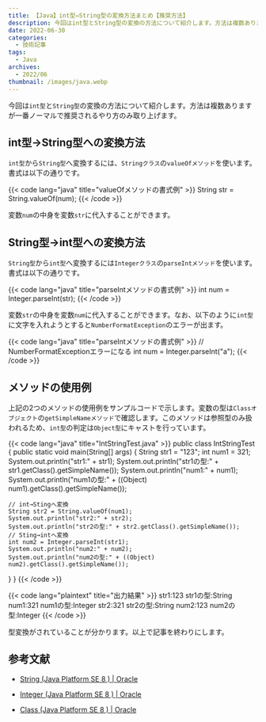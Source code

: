 ```yaml
---
title: 【Java】int型⇔String型の変換方法まとめ【推奨方法】
description: 今回はint型とString型の変換の方法について紹介します。方法は複数ありますが一番ノーマルで推奨されるやり方のみ取り上げます。
date: 2022-06-30
categories: 
  - 技術記事
tags: 
  - Java
archives: 
  - 2022/06
thumbnail: /images/java.webp
---
```


今回は`int型`と`String型`の変換の方法について紹介します。方法は複数ありますが一番ノーマルで推奨されるやり方のみ取り上げます。

<!--more-->

## int型→String型への変換方法

`int型`から`String型`へ変換するには、`Stringクラス`の`valueOfメソッド`を使います。書式は以下の通りです。

{{< code lang="java" title="valueOfメソッドの書式例" >}}
String str = String.valueOf(num);
{{< /code >}}

変数`num`の中身を変数`str`に代入することができます。

## String型→int型への変換方法

`String型`から`int型`へ変換するには`Integerクラス`の`parseIntメソッド`を使います。書式は以下の通りです。

{{< code lang="java" title="parseIntメソッドの書式例" >}}
int num = Integer.parseInt(str);
{{< /code >}}

変数`str`の中身を変数`num`に代入することができます。なお、以下のように`int型`に文字を入れようとすると`NumberFormatException`のエラーが出ます。

{{< code lang="java" title="parseIntメソッドの書式例" >}}
// NumberFormatExceptionエラーになる
int num = Integer.parseInt("a");
{{< /code >}}

## メソッドの使用例

上記の2つのメソッドの使用例をサンプルコードで示します。変数の型は`Classオブジェクト`の`getSimpleNameメソッド`で確認します。このメソッドは参照型のみ扱われるため、`int型`の判定は`Object型`にキャストを行っています。

{{< code lang="java" title="IntStringTest.java" >}}
public class IntStringTest {
  public static void main(String[] args) {
    String str1 = "123";
    int num1 = 321;
    System.out.println("str1:" + str1);
    System.out.println("str1の型:" + str1.getClass().getSimpleName());
    System.out.println("num1:" + num1);
    System.out.println("num1の型:" + ((Object) num1).getClass().getSimpleName());

    // int→Stingへ変換
    String str2 = String.valueOf(num1);
    System.out.println("str2:" + str2);
    System.out.println("str2の型:" + str2.getClass().getSimpleName());
    // Sting→intへ変換
    int num2 = Integer.parseInt(str1);
    System.out.println("num2:" + num2);
    System.out.println("num2の型:" + ((Object) num2).getClass().getSimpleName());
  }
}
{{< /code >}}

{{< code lang="plaintext" title="出力結果" >}}
str1:123
str1の型:String
num1:321
num1の型:Integer
str2:321
str2の型:String
num2:123
num2の型:Integer
{{< /code >}}

型変換がされていることが分かります。以上で記事を終わりにします。

## 参考文献

* [String (Java Platform SE 8 ) | Oracle](https://docs.oracle.com/javase/jp/8/docs/api/java/lang/String.html)

* [Integer (Java Platform SE 8 ) | Oracle](https://docs.oracle.com/javase/jp/8/docs/api/java/lang/Integer.html)

* [Class (Java Platform SE 8 ) | Oracle](https://docs.oracle.com/javase/jp/8/docs/api/java/lang/Class.html)
